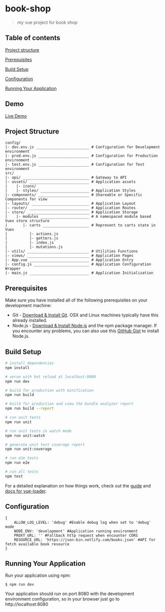 # book-shop

> my vue project for book shop

## Table of contents
[Project structure](#project-structure)

[Prerequisites](#prerequisites)

[Build Setup](#build-setup)

[Configuration](#configuration)

[Running Your Application](#running-your-application)
## Demo

[Live Demo](https://suptantesting1.github.io)

## Project Structure

````
config/
|- dev.env.js ________________________ # Configuration for Development environment
|- prod.env.js _______________________ # Configuration for Production environment
|- test.env.js _______________________ # Configuration for Test environment
src/
|- api/ ______________________________ # Gateway to API
|- assets/ ___________________________ # Application assets
|    |- icons/
|    |- styles/ ______________________ # Application Styles
|- components/ _______________________ # Shareable or Specific Components for view
|- layouts/ __________________________ # Application Layout
|- router/ ___________________________ # Application Routes
|- store/ ____________________________ # Application Storage
|    |- modules ______________________ # A namespaced module based Vuex store structure
|       |- carts _____________________ # Represent to carts state in Vuex
|          |- actions.js
|          |- getters.js
|          |- index.js
|          |- mutations.js
|- utils/ ____________________________ # Utilities Functions
|- views/ ____________________________ # Application Pages
|- App.vue ___________________________ # Application Entry
|- config.js _________________________ # Application Configuration Wrapper
|- main.js ___________________________ # Application Initialization
````

## Prerequisites
Make sure you have installed all of the following prerequisites on your development machine:
* Git - [Download & Install Git](https://git-scm.com/downloads). OSX and Linux machines typically have this already installed.
* Node.js - [Download & Install Node.js](https://nodejs.org/en/download/) and the npm package manager. If you encounter any problems, you can also use this [GitHub Gist](https://gist.github.com/isaacs/579814) to install Node.js.

## Build Setup

``` bash
# install dependencies
npm install

# serve with hot reload at localhost:8080
npm run dev

# build for production with minification
npm run build

# build for production and view the bundle analyzer report
npm run build --report

# run unit tests
npm run unit

# run unit tests in watch mode
npm run unit:watch

# generate unit test coverage report
npm run unit:coverage

# run e2e tests
npm run e2e

# run all tests
npm test
```

For a detailed explanation on how things work, check out the [guide](http://vuejs-templates.github.io/webpack/) and [docs for vue-loader](http://vuejs.github.io/vue-loader).

## Configuration
```
{
    ALLOW_LOG_LEVEL: 'debug' #Enable debug log when set to 'debug' mode
    NODE_ENV: 'development' #Application running environment
    PROXY_URL: '' #Fallback http request when encounter CORS
    RESOURCE_URL: 'https://json-bin.netlify.com/books.json' #API for fetch available book resource
}
```

## Running Your Application

Run your application using npm:
```
$ npm run dev
```
Your application should run on port 8080 with the development environment configuration, so in your browser just go to http://localhost:8080
